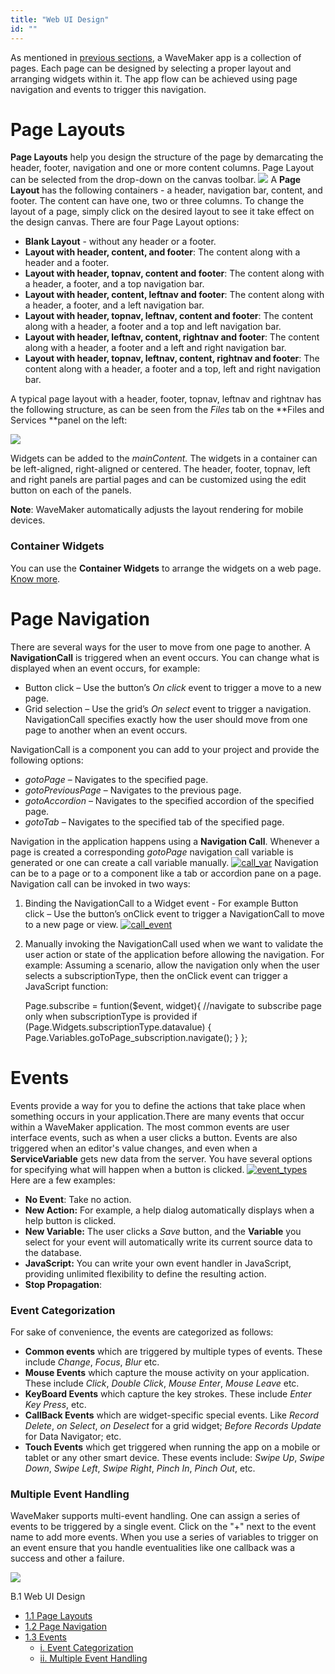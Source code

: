 ```yaml
---
title: "Web UI Design"
id: ""
---
```


As mentioned in [previous sections](/learn/app-development/ui-design/design-overview/), a WaveMaker app is a collection of pages. Each page can be designed by selecting a proper layout and arranging widgets within it. The app flow can be achieved using page navigation and events to trigger this navigation.

# Page Layouts

**Page Layouts** help you design the structure of the page by demarcating the header, footer, navigation and one or more content columns. Page Layout can be selected from the drop-down on the canvas toolbar. [![](../assets/page_layout.png)](../assets/page_layout.png) A **Page Layout** has the following containers - a header, navigation bar, content, and footer. The content can have one, two or three columns. To change the layout of a page, simply click on the desired layout to see it take effect on the design canvas. There are four Page Layout options:

- **Blank Layout** - without any header or a footer.
- **Layout with header, content, and footer**: The content along with a header and a footer.
- **Layout with header, topnav, content and footer**: The content along with a header, a footer, and a top navigation bar.
- **Layout with header, content, leftnav and footer**: The content along with a header, a footer, and a left navigation bar.
- **Layout with header, topnav, leftnav, content and footer**: The content along with a header, a footer and a top and left navigation bar.
- **Layout with header, leftnav, content, rightnav and footer**: The content along with a header, a footer and a left and right navigation bar.
- **Layout with header, topnav, leftnav, content, rightnav and footer**: The content along with a header, a footer and a top, left and right navigation bar.

A typical page layout with a header, footer, topnav, leftnav and rightnav has the following structure, as can be seen from the _Files_ tab on the **Files and Services **panel on the left:

[![](../assets/page_layout_files.png)](../assets/page_layout_files.png)

Widgets can be added to the _mainContent._ The widgets in a container can be left-aligned, right-aligned or centered. The header, footer, topnav, left and right panels are partial pages and can be customized using the edit button on each of the panels.

**Note**: WaveMaker automatically adjusts the layout rendering for mobile devices.

### Container Widgets

You can use the **Container Widgets** to arrange the widgets on a web page. [Know more](/learn/app-development/widgets/widget-library/#container).

# Page Navigation

There are several ways for the user to move from one page to another. A **NavigationCall** is triggered when an event occurs. You can change what is displayed when an event occurs, for example:

- Button click – Use the button’s _On click_ event to trigger a move to a new page.
- Grid selection – Use the grid’s _On select_ event to trigger a navigation. NavigationCall specifies exactly how the user should move from one page to another when an event occurs.

NavigationCall is a component you can add to your project and provide the following options:

- _gotoPage_ – Navigates to the specified page.
- _gotoPreviousPage_ – Navigates to the previous page.
- _gotoAccordion_ – Navigates to the specified accordion of the specified page.
- _gotoTab_ – Navigates to the specified tab of the specified page.

Navigation in the application happens using a **Navigation Call**. Whenever a page is created a corresponding _gotoPage_ navigation call variable is generated or one can create a call variable manually. [![call_var](../assets/call_var.png)](../assets/call_var.png) Navigation can be to a page or to a component like a tab or accordion pane on a page. Navigation call can be invoked in two ways:

1. Binding the NavigationCall to a Widget event - For example Button click – Use the button’s onClick event to trigger a NavigationCall to move to a new page or view. [![call_event](../assets/call_event.png)](../assets/call_event.png)
2. Manually invoking the NavigationCall used when we want to validate the user action or state of the application before allowing the navigation. For example: Assuming a scenario, allow the navigation only when the user selects a subscriptionType, then the onClick event can trigger a JavaScript function:
    
    Page.subscribe = funtion($event, widget){
      //navigate to subscribe page only when subscriptionType is provided
      if (Page.Widgets.subscriptionType.datavalue) {
          Page.Variables.goToPage\_subscription.navigate();
       }
     };
    

# Events

Events provide a way for you to define the actions that take place when something occurs in your application.There are many events that occur within a WaveMaker application. The most common events are user interface events, such as when a user clicks a button. Events are also triggered when an editor's value changes, and even when a **ServiceVariable** gets new data from the server. You have several options for specifying what will happen when a button is clicked. [![event_types](../assets/event_types.png)](../assets/event_types.png) Here are a few examples:

- **No Event**: Take no action.
- **New Action:** For example, a help dialog automatically displays when a help button is clicked.
- **New Variable:** The user clicks a _Save_ button, and the **Variable** you select for your event will automatically write its current source data to the database.
- **JavaScript:** You can write your own event handler in JavaScript, providing unlimited flexibility to define the resulting action.
- **Stop Propagation**:

### Event Categorization

For sake of convenience, the events are categorized as follows:

- **Common events** which are triggered by multiple types of events. These include _Change_, _Focus_, _Blur_ etc.
- **Mouse Events** which capture the mouse activity on your application. These include _Click_, _Double Click_, _Mouse Enter_, _Mouse Leave_ etc.
- **KeyBoard Events** which capture the key strokes. These include _Enter Key Press_, etc.
- **CallBack Events** which are widget-specific special events. Like _Record Delete_, _on Select_, _on Deselect_ for a grid widget; _Before Records Update_ for Data Navigator; etc.
- **Touch Events** which get triggered when running the app on a mobile or tablet or any other smart device. These events include: _Swipe Up_, _Swipe Down_, _Swipe Left_, _Swipe Right_, _Pinch In_, _Pinch Out_, etc.

### Multiple Event Handling

WaveMaker supports multi-event handling. One can assign a series of events to be triggered by a single event. Click on the "+" next to the event name to add more events. When you use a series of variables to trigger on an event ensure that you handle eventualities like one callback was a success and other a failure.

[![](../assets/event_multi.png)](../assets/event_multi.png)

B.1 Web UI Design

- [1.1 Page Layouts](/learn/responsive-web/web-ui-design/#page-layouts)
- [1.2 Page Navigation](#page-navigation)
- [1.3 Events](#events)
    - [i. Event Categorization](#event-categorization)
    - [ii. Multiple Event Handling](#multiple-events)
